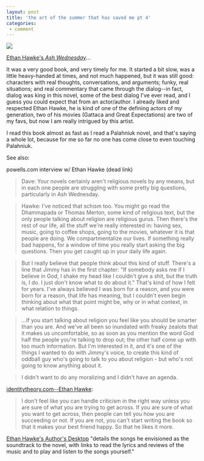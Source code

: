 ```yaml
---
layout: post
title: 'the art of the summer that has saved me pt 4'
categories:
 - comment
---
```


<img src="http://www.randomhouse.com/catalog/covers/0-375-41326-X.gif" />

<a href="http://www.amazon.com/exec/obidos/ASIN/0375718850/qid=1060590902/sr=2-1/ref=sr_2_1/103-9959971-0009459">Ethan Hawke's <em>Ash Wednesday</em></a>...

It was a very good book, and very timely for me. It started a bit slow, was a little heavy-handed at times, and not much happened, but it was still good: characters with real thoughts, conversations, and arguments; funky, real situations; and real commentary that came through the dialog--in fact, dialog was king in this novel, some of the best dialog I've ever read, and I guess you could expect that from an actor/author. I already liked and respected Ethan Hawke, he is kind of one of the defining actors of my generation, two of his movies (Gattaca and Great Expectations) are two of my favs, but now I am really intrigued by this artist.

I read this book almost as fast as I read a Palahniuk novel, and that's saying a whole lot, because for me so far no one has come close to even touching Palahniuk.

See also: 

<a class="dead">powells.com interview w/ Ethan Hawke (dead link)</a>

> Dave: Your novels certainly aren't religious novels by any means, but in each one people are struggling with some pretty big questions, particularly in Ash Wednesday.

> Hawke: I've noticed that schism too. You might go read the Dhammapada or Thomas Merton, some kind of religious text, but the only people talking about religion are religious gurus. Then there's the rest of our life, all the stuff we're really interested in: having sex, music, going to coffee shops, going to the movies, whatever it is that people are doing. We compartmentalize our lives. If something really bad happens, for a window of time you really start asking the big questions. Then you get caught up in your daily life again.

> But I really believe that people think about this kind of stuff. There's a line that Jimmy has in the first chapter: "If somebody asks me if I believe in God, I shake my head like I couldn't give a shit, but the truth is, I do. I just don't know what to do about it." That's kind of how I felt for years. I've always believed I was born for a reason, and you were born for a reason, that life has meaning, but I couldn't even begin thinking about what that point might be, why or in what context, in what relation to things.

> ...If you start talking about religion you feel like you should be smarter than you are. And we've all been so inundated with freaky zealots that it makes us uncomfortable, so as soon as you mention the word God half the people you're talking to drop out; the other half come up with too much information. But I'm interested in it, and it's one of the things I wanted to do with Jimmy's voice, to create this kind of oddball guy who's going to talk to you about religion - but who's not going to know anything about it.

> I didn't want to do any moralizing and I didn't have an agenda.

<a href="http://www.identitytheory.com/people/birnbaum59.html">identitytheory.com--Ethan Hawke</a>:

> I don't feel like you can handle criticism in the right way unless you are sure of what you are trying to get across. If you are sure of what you want to get across, then people can tell you how you are succeeding or not. If you are not, you can't start writing the book so that it makes your best friend happy. So that he likes it more.

<a href="http://www.randomhouse.com/knopf/authors/hawke/desktopnew.html">Ethan Hawke's Author's Desktop</a> "details the songs he envisioned as the soundtrack to the novel, with links to read the lyrics and reviews of the music and to play and listen to the songs yourself."
